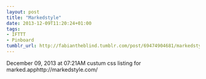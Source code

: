 ```yaml
---
layout: post
title: "Markedstyle"
date: 2013-12-09T11:20:24+01:00
tags:
- IFTTT
- Pinboard
tumblr_url: http://fabiantheblind.tumblr.com/post/69474904681/markedstyle
---
```

December 09, 2013 at 07:21AM
custum css listing for marked.apphttp://markedstyle.com/
